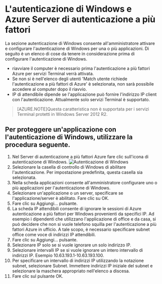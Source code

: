 <properties 
    pageTitle="L'autenticazione di Windows e Azure Server di autenticazione a più fattori"
    description="Questa è la pagina di autenticazione a più fattori Azure utili nella distribuzione di autenticazione di Windows e Server di autenticazione a più fattori Azure."
    services="multi-factor-authentication"
    documentationCenter=""
    authors="kgremban"
    manager="femila"
    editor="curtand"/>

<tags
    ms.service="multi-factor-authentication"
    ms.workload="identity"
    ms.tgt_pltfrm="na"
    ms.devlang="na"
    ms.topic="get-started-article"
    ms.date="08/04/2016"
    ms.author="kgremban"/>

# <a name="windows-authentication-and-azure-multi-factor-authentication-server"></a>L'autenticazione di Windows e Azure Server di autenticazione a più fattori

La sezione autenticazione di Windows consente all'amministratore attivare e configurare l'autenticazione di Windows per una o più applicazioni.  Di seguito è un elenco di cose da tenere in considerazione prima di configurare l'autenticazione di Windows.

-  riavviare il computer è necessario prima l'autenticazione a più fattori Azure per servizi Terminal verrà attivata.
-  Se non si è nell'elenco degli utenti 'Match utente richiede l'autenticazione a più fattori di Azure' è selezionata, non sarà possibile accedere al computer dopo il riavvio.
-  IP di attendibile dipende se l'applicazione può fornire l'indirizzo IP client con l'autenticazione. Attualmente solo servizi Terminal è supportato.  







>[AZURE.NOTE]Questa caratteristica non è supportata per i servizi Terminal protetti in Windows Server 2012 R2.




## <a name="to-secure-an-application-with-windows-authentication-use-the-following-procedure"></a>Per proteggere un'applicazione con l'autenticazione di Windows, utilizzare la procedura seguente.

1. Nel Server di autenticazione a più fattori Azure fare clic sull'icona di autenticazione di Windows.
![Autenticazione di Windows](./media/multi-factor-authentication-get-started-server-windows/windowsauth.png)
2. Selezionare la casella di controllo di Windows di abilitare l'autenticazione. Per impostazione predefinita, questa casella sia selezionata.
3. Nella scheda applicazioni consente all'amministratore configurare uno o più applicazioni per l'autenticazione di Windows.
4. Selezionare un'applicazione o un server, specificare se l'applicazione/server è abilitato. Fare clic su OK.
5. Fare clic su Aggiungi... pulsante.
6. La scheda IP attendibili consente di ignorare le sessioni di Azure autenticazione a più fattori per Windows provenienti da specifici IP. Ad esempio i dipendenti che utilizzano l'applicazione di office e da casa, si può decidere che non si vuole telefono squilla per l'autenticazione a più fattori Azure in ufficio. A tale scopo, è necessario specificare subnet office come voce di indirizzi IP attendibili.
7. Fare clic su Aggiungi... pulsante.
8. Selezionare IP solo se si vuole ignorare un solo indirizzo IP.
9. Selezionare intervalli IP se si vuole ignorare un intero intervallo di indirizzi IP. Esempio 10.63.193.1-10.63.193.100.
10. Per specificare un intervallo di indirizzi IP utilizzando la notazione subnet, selezionare Subnet. Immettere indirizzi IP iniziale del subnet e selezionare la maschera appropriato nell'elenco a discesa.
11. Fare clic sul pulsante OK.
